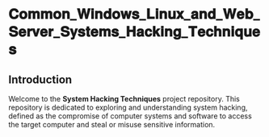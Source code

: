 # 𝐂𝐨𝐦𝐦𝐨𝐧_𝐖𝐢𝐧𝐝𝐨𝐰𝐬_𝐋𝐢𝐧𝐮𝐱_𝐚𝐧𝐝_𝐖𝐞𝐛_𝐒𝐞𝐫𝐯𝐞𝐫_𝐒𝐲𝐬𝐭𝐞𝐦𝐬_𝐇𝐚𝐜𝐤𝐢𝐧𝐠_𝐓𝐞𝐜𝐡𝐧𝐢𝐪𝐮𝐞𝐬

## Introduction

Welcome to the **System Hacking Techniques** project repository. This repository is dedicated to exploring and understanding system hacking, defined as the compromise of computer systems and software to access the target computer and steal or misuse sensitive information.

